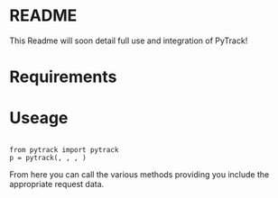 # README #

This Readme will soon detail full use and integration of PyTrack!

# Requirements #

# Useage #

<code>
from pytrack import pytrack
p = pytrack(<YOUTRACK_URL>, <PORT>, <USERNAME>, <PASSWORD>)
</code>

From here you can call the various methods providing you include the appropriate request data.